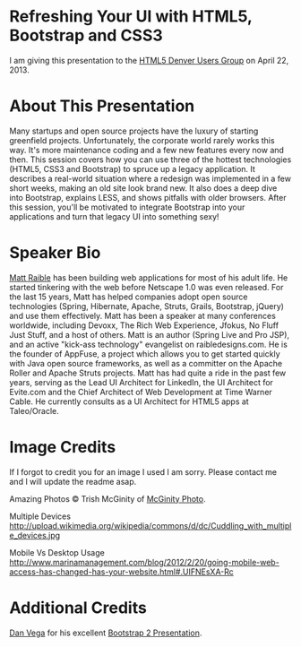 Refreshing Your UI with HTML5, Bootstrap and CSS3
=======================================================================
I am giving this presentation to the [HTML5 Denver Users Group](http://www.meetup.com/HTML5-Denver-Users-Group/events/93212272/) on April 22, 2013.

About This Presentation
=======================================================================

Many startups and open source projects have the luxury of starting greenfield projects. Unfortunately, the corporate world rarely works this way. It's more maintenance coding and a few new features every now and then.  This session covers how you can use three of the hottest technologies (HTML5, CSS3 and Bootstrap) to spruce up a legacy application. It describes a real-world situation where a redesign was implemented in a few short weeks, making an old site look brand new. It also does a deep dive into Bootstrap, explains LESS, and shows pitfalls with older browsers. After this session, you'll be motivated to integrate Bootstrap into your applications and turn that legacy UI into something sexy!

Speaker Bio
=======================================================================
[Matt Raible](http://raibledesigns.com) has been building web applications for most of his adult life. He started tinkering with the web before Netscape 1.0 was even released. For the last 15 years, Matt has helped companies adopt open source technologies (Spring, Hibernate, Apache, Struts, Grails, Bootstrap, jQuery) and use them effectively. Matt has been a speaker at many conferences worldwide, including Devoxx, The Rich Web Experience, Jfokus, No Fluff Just Stuff, and a host of others. Matt is an author (Spring Live and Pro JSP), and an active "kick-ass technology" evangelist on raibledesigns.com. He is the founder of AppFuse, a project which allows you to get started quickly with Java open source frameworks, as well as a committer on the Apache Roller and Apache Struts projects. Matt has had quite a ride in the past few years, serving as the Lead UI Architect for LinkedIn, the UI Architect for Evite.com and the Chief Architect of Web Development at Time Warner Cable. He currently consults as a UI Architect for HTML5 apps at Taleo/Oracle.

Image Credits
=======================================================================
If I forgot to credit you for an image I used I am sorry. Please contact me and I will update the readme asap.

Amazing Photos
&copy; Trish McGinity of [McGinity Photo](http://mcginityphoto.com).

Multiple Devices
http://upload.wikimedia.org/wikipedia/commons/d/dc/Cuddling_with_multiple_devices.jpg

Mobile Vs Desktop Usage
http://www.marinamanagement.com/blog/2012/2/20/going-mobile-web-access-has-changed-has-your-website.html#.UIFNEsXA-Rc

Additional Credits
=======================================================================

[Dan Vega](http://twitter.com/cfaddict) for his excellent [Bootstrap 2 Presentation](https://github.com/cfaddict/bootstrap2).

